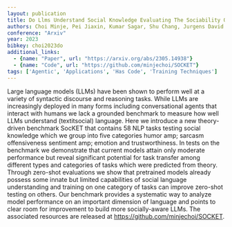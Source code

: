 ```yaml
---
layout: publication
title: Do Llms Understand Social Knowledge Evaluating The Sociability Of Large Language Models With Socket Benchmark
authors: Choi Minje, Pei Jiaxin, Kumar Sagar, Shu Chang, Jurgens David
conference: "Arxiv"
year: 2023
bibkey: choi2023do
additional_links:
  - {name: "Paper", url: "https://arxiv.org/abs/2305.14938"}
  - {name: "Code", url: "https://github.com/minjechoi/SOCKET"}
tags: ['Agentic', 'Applications', 'Has Code', 'Training Techniques']
---
```

Large language models (LLMs) have been shown to perform well at a variety of syntactic discourse and reasoning tasks. While LLMs are increasingly deployed in many forms including conversational agents that interact with humans we lack a grounded benchmark to measure how well LLMs understand (textitsocial) language. Here we introduce a new theory-driven benchmark SocKET that contains 58 NLP tasks testing social knowledge which we group into five categories humor amp; sarcasm offensiveness sentiment amp; emotion and trustworthiness. In tests on the benchmark we demonstrate that current models attain only moderate performance but reveal significant potential for task transfer among different types and categories of tasks which were predicted from theory. Through zero-shot evaluations we show that pretrained models already possess some innate but limited capabilities of social language understanding and training on one category of tasks can improve zero-shot testing on others. Our benchmark provides a systematic way to analyze model performance on an important dimension of language and points to clear room for improvement to build more socially-aware LLMs. The associated resources are released at https://github.com/minjechoi/SOCKET.

